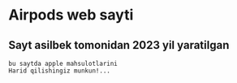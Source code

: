 # Airpods web sayti
## Sayt asilbek tomonidan 2023 yil yaratilgan
    bu saytda apple mahsulotlarini
    Harid qilishingiz munkun!...